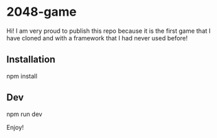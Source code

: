 # 2048-game

Hi! I am very proud to publish this repo because it is the first game that I have cloned and with a framework that I had never used before!

## Installation

npm install

## Dev

npm run dev

Enjoy!

